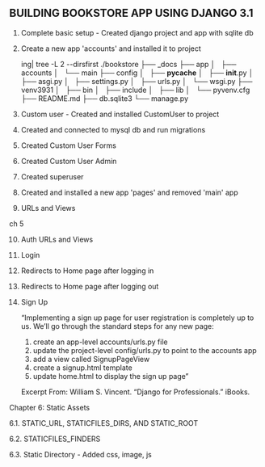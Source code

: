 ## BUILDING BOOKSTORE APP USING DJANGO 3.1

1. Complete basic setup - Created django project and app with sqlite db

2. Create a new app 'accounts' and installed it to project

	ing| tree -L 2 --dirsfirst
	./bookstore
	├── _docs
	├── app
	│   ├── accounts
	│   └── main
	├── config
	│   ├── __pycache__
	│   ├── __init__.py
	│   ├── asgi.py
	│   ├── settings.py
	│   ├── urls.py
	│   └── wsgi.py
	├── venv3931
	│   ├── bin
	│   ├── include
	│   ├── lib
	│   └── pyvenv.cfg
	├── README.md
	├── db.sqlite3
	└── manage.py

3. Custom user - Created and installed CustomUser to project

4. Created and connected to mysql db and run migrations

5. Created Custom User Forms

6. Created Custom User Admin

7. Created superuser

8. Created and installed a new app 'pages' and removed 'main' app

9. URLs and Views

ch 5

10. Auth URLs and Views

11. Login

12. Redirects to Home page after logging in

13. Redirects to Home page after logging out

14. Sign Up

	“Implementing a sign up page for user registration is completely up to us. We’ll go through the standard steps for any new page:

	1. create an app-level accounts/urls.py file
	2. update the project-level config/urls.py to point to the accounts app
	3. add a view called SignupPageView
	4. create a signup.html template
	5. update home.html to display the sign up page”

	Excerpt From: William S. Vincent. “Django for Professionals.” iBooks. 

Chapter 6: Static Assets

6.1. STATIC_URL, STATICFILES_DIRS, AND STATIC_ROOT 

6.2. STATICFILES_FINDERS

6.3. Static Directory - Added css, image, js

 

